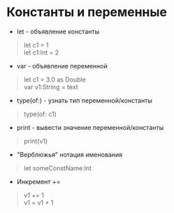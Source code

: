 # Константы и переменные
* let - объявление константы
> let c1 = 1   
> let c1:Int = 2   
* var - объявление переменной
> let c1 = 3.0 as Double   
> var v1:String = text
* type(of:) - узнать тип переменной/константы
> type(of: c1)
* print - вывести значение переменной/константы
> print(v1)
* "Верблюжья" нотация именования
> let someConstName:Int
* Инкремент +=
> v1 += 1   
> v1 = v1 + 1
